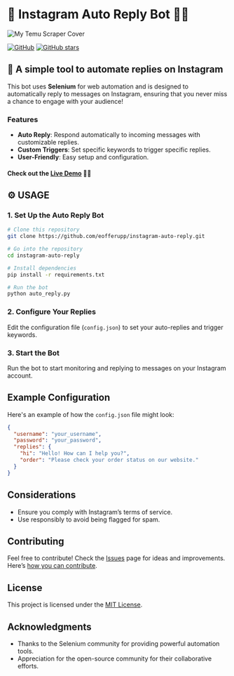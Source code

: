 # 📱 Instagram Auto Reply Bot 🤖✨

<img src="https://github.com/eofferupp/instagram-auto-reply/raw/main/images/qq.png" alt="My Temu Scraper Cover" />

[![GitHub](https://img.shields.io/github/license/eofferupp/instagram-auto-reply?color=blue)](https://img.shields.io/github/license/eofferupp/instagram-auto-reply) [![GitHub stars](https://img.shields.io/github/stars/eofferupp/instagram-auto-reply)](https://github.com/eofferupp/instagram-auto-reply/stargazers)

## 🚀 A simple tool to automate replies on Instagram
This bot uses **Selenium** for web automation and is designed to automatically reply to messages on Instagram, ensuring that you never miss a chance to engage with your audience!

### Features
- **Auto Reply**: Respond automatically to incoming messages with customizable replies.
- **Custom Triggers**: Set specific keywords to trigger specific replies.
- **User-Friendly**: Easy setup and configuration.

#### Check out the [Live Demo](https://example.com/demo) 👨‍💻

## ⚙️ USAGE

### 1. Set Up the Auto Reply Bot
```bash
# Clone this repository
git clone https://github.com/eofferupp/instagram-auto-reply.git

# Go into the repository
cd instagram-auto-reply

# Install dependencies
pip install -r requirements.txt

# Run the bot
python auto_reply.py
```

### 2. Configure Your Replies
Edit the configuration file (`config.json`) to set your auto-replies and trigger keywords.

### 3. Start the Bot
Run the bot to start monitoring and replying to messages on your Instagram account.

## Example Configuration
Here's an example of how the `config.json` file might look:
```json
{
  "username": "your_username",
  "password": "your_password",
  "replies": {
    "hi": "Hello! How can I help you?",
    "order": "Please check your order status on our website."
  }
}
```

## Considerations
- Ensure you comply with Instagram’s terms of service.
- Use responsibly to avoid being flagged for spam.

## Contributing
Feel free to contribute! Check the [Issues](https://github.com/eofferupp/instagram-auto-reply/issues) page for ideas and improvements. Here’s [how you can contribute](https://docs.github.com/en/get-started/quickstart/contributing-to-projects).

## License
This project is licensed under the [MIT License](https://opensource.org/licenses/MIT).

## Acknowledgments
- Thanks to the Selenium community for providing powerful automation tools.
- Appreciation for the open-source community for their collaborative efforts.
